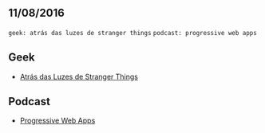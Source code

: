 11/08/2016
----------

`geek: atrás das luzes de stranger things` `podcast: progressive web apps`

## Geek

- [Atrás das Luzes de Stranger Things](http://www.brasilpost.com.br/lauro-kociuba/stranger-things-significado_b_11297174.html)

## Podcast

- [Progressive Web Apps](http://hipsters.tech/progressive-web-apps-hipsters-03/)
